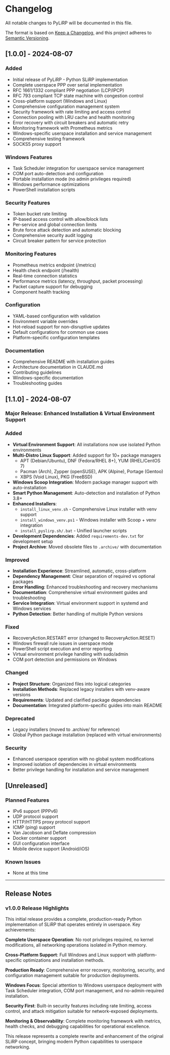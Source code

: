 # Changelog

All notable changes to PyLiRP will be documented in this file.

The format is based on [Keep a Changelog](https://keepachangelog.com/en/1.0.0/),
and this project adheres to [Semantic Versioning](https://semver.org/spec/v2.0.0.html).

## [1.0.0] - 2024-08-07

### Added
- Initial release of PyLiRP - Python SLiRP implementation
- Complete userspace PPP over serial implementation
- RFC 1661/1332 compliant PPP negotiation (LCP/IPCP)
- RFC 793 compliant TCP state machine with congestion control
- Cross-platform support (Windows and Linux)
- Comprehensive configuration management system
- Security framework with rate limiting and access control
- Connection pooling with LRU cache and health monitoring
- Error recovery with circuit breakers and automatic retry
- Monitoring framework with Prometheus metrics
- Windows-specific userspace installation and service management
- Comprehensive testing framework
- SOCKS5 proxy support

### Windows Features
- Task Scheduler integration for userspace service management
- COM port auto-detection and configuration
- Portable installation mode (no admin privileges required)
- Windows performance optimizations
- PowerShell installation scripts

### Security Features
- Token bucket rate limiting
- IP-based access control with allow/block lists
- Per-service and global connection limits
- Brute force attack detection and automatic blocking
- Comprehensive security audit logging
- Circuit breaker pattern for service protection

### Monitoring Features
- Prometheus metrics endpoint (/metrics)
- Health check endpoint (/health)
- Real-time connection statistics
- Performance metrics (latency, throughput, packet processing)
- Packet capture support for debugging
- Component health tracking

### Configuration
- YAML-based configuration with validation
- Environment variable overrides
- Hot-reload support for non-disruptive updates
- Default configurations for common use cases
- Platform-specific configuration templates

### Documentation
- Comprehensive README with installation guides
- Architecture documentation in CLAUDE.md
- Contributing guidelines
- Windows-specific documentation
- Troubleshooting guides

## [1.1.0] - 2024-08-07

### Major Release: Enhanced Installation & Virtual Environment Support

### Added
- **Virtual Environment Support**: All installations now use isolated Python environments
- **Multi-Distro Linux Support**: Added support for 10+ package managers
  - APT (Debian/Ubuntu), DNF (Fedora/RHEL 8+), YUM (RHEL/CentOS 7)
  - Pacman (Arch), Zypper (openSUSE), APK (Alpine), Portage (Gentoo)
  - XBPS (Void Linux), PKG (FreeBSD)
- **Windows Scoop Integration**: Modern package manager support with auto-installation
- **Smart Python Management**: Auto-detection and installation of Python 3.8+
- **Enhanced Installers**:
  - `install_linux_venv.sh` - Comprehensive Linux installer with venv support
  - `install_windows_venv.ps1` - Windows installer with Scoop + venv integration
  - `install_pyslirp.sh/.bat` - Unified launcher scripts
- **Development Dependencies**: Added `requirements-dev.txt` for development setup
- **Project Archive**: Moved obsolete files to `.archive/` with documentation

### Improved
- **Installation Experience**: Streamlined, automatic, cross-platform
- **Dependency Management**: Clear separation of required vs optional packages
- **Error Handling**: Enhanced troubleshooting and recovery mechanisms
- **Documentation**: Comprehensive virtual environment guides and troubleshooting
- **Service Integration**: Virtual environment support in systemd and Windows services
- **Python Detection**: Better handling of multiple Python versions

### Fixed
- RecoveryAction.RESTART error (changed to RecoveryAction.RESET)
- Windows firewall rule issues in userspace mode
- PowerShell script execution and error reporting
- Virtual environment privilege handling with sudo/admin
- COM port detection and permissions on Windows

### Changed
- **Project Structure**: Organized files into logical categories
- **Installation Methods**: Replaced legacy installers with venv-aware versions
- **Requirements**: Updated and clarified package dependencies
- **Documentation**: Integrated platform-specific guides into main README

### Deprecated
- Legacy installers (moved to .archive/ for reference)
- Global Python package installation (replaced with virtual environments)

### Security
- Enhanced userspace operation with no global system modifications
- Improved isolation of dependencies in virtual environments
- Better privilege handling for installation and service management

## [Unreleased]

### Planned Features
- IPv6 support (PPPv6)
- UDP protocol support
- HTTP/HTTPS proxy protocol support
- ICMP (ping) support
- Van Jacobson and Deflate compression
- Docker container support
- GUI configuration interface
- Mobile device support (Android/iOS)

### Known Issues
- None at this time

---

## Release Notes

### v1.0.0 Release Highlights

This initial release provides a complete, production-ready Python implementation of SLiRP that operates entirely in userspace. Key achievements:

**Complete Userspace Operation**: No root privileges required, no kernel modifications, all networking operations isolated in Python memory.

**Cross-Platform Support**: Full Windows and Linux support with platform-specific optimizations and installation methods.

**Production Ready**: Comprehensive error recovery, monitoring, security, and configuration management suitable for production deployments.

**Windows Focus**: Special attention to Windows userspace deployment with Task Scheduler integration, COM port management, and no-admin-required installation.

**Security First**: Built-in security features including rate limiting, access control, and attack mitigation suitable for network-exposed deployments.

**Monitoring & Observability**: Complete monitoring framework with metrics, health checks, and debugging capabilities for operational excellence.

This release represents a complete rewrite and enhancement of the original SLiRP concept, bringing modern Python capabilities to userspace networking.